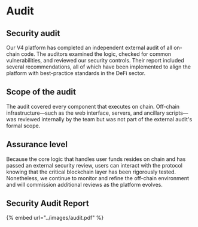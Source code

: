 # Audit

## Security audit

Our V4 platform has completed an independent external audit of all on-chain code. The auditors examined the logic, checked for common vulnerabilities, and reviewed our security controls. Their report included several recommendations, all of which have been implemented to align the platform with best-practice standards in the DeFi sector.

## Scope of the audit

The audit covered every component that executes on chain. Off-chain infrastructure—such as the web interface, servers, and ancillary scripts—was reviewed internally by the team but was not part of the external audit's formal scope.

## Assurance level

Because the core logic that handles user funds resides on chain and has passed an external security review, users can interact with the protocol knowing that the critical blockchain layer has been rigorously tested. Nonetheless, we continue to monitor and refine the off-chain environment and will commission additional reviews as the platform evolves.

## Security Audit Report

{% embed url="../images/audit.pdf" %}
